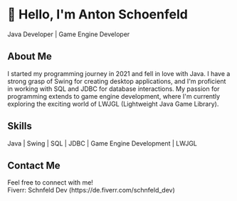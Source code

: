 <!DOCTYPE html>
<html>
<head>
</head>
<body>
  <div class="header">
    <h1>👋 Hello, I'm Anton Schoenfeld</h1>
    <p>Java Developer | Game Engine Developer</p>
  </div>
  <div class="content">
    <div class="section">
      <h2 class="section-header">About Me</h2>
      <p class="section-content">
        I started my programming journey in 2021 and fell in love with Java. I have a strong grasp of Swing for creating desktop applications, and I'm proficient in working with SQL and JDBC for database interactions. My passion for programming extends to game engine development, where I'm currently exploring the exciting world of LWJGL (Lightweight Java Game Library).
      </p>
    </div>
    <div class="section">
      <h2 class="section-header">Skills</h2>
      <p class="section-content">
        Java | Swing | SQL | JDBC | Game Engine Development | LWJGL
      </p>
    </div>
    <div class="section">
      <h2 class="section-header">Contact Me</h2>
      <p class="section-content">
        Feel free to connect with me!
        <br>
        Fiverr:  Schnfeld Dev (https://de.fiverr.com/schnfeld_dev)
      </p>
    </div>
  </div>
</body>
</html>
